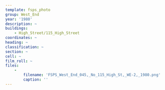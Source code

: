 ```yaml
---
template: fsps_photo
group: West_End
year: '1980'
description: ~
buildings:
    - High_Street/115_High_Street
coordinates: ~
heading: ~
classification: ~
section: ~
cell: ~
film_roll: ~
files:
    -
        filename: 'FSPS_West_End_045,_No_115_High_St,_WE-2,_1980.png'
        caption: ''
---
```

